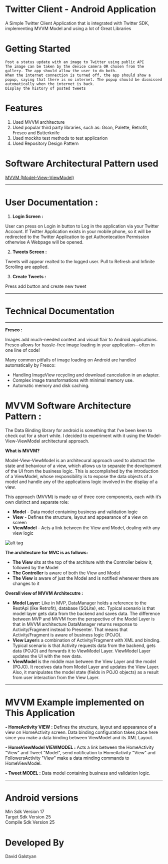 Twitter Client - Android Application
==========
A Simple Twitter Client Application that is integrated with Twitter SDK, implementing MVVM Model and using a lot of Great Libraries

Getting Started
==========
```
Post a status update with an image to Twitter using public API 
The image can be taken by the device camera OR chosen from the gallery. The app should allow the user to do both. 
When the internet connection is turned off, the app should show a popup, saying that there is no internet. The popup should be dismissed automatically when the internet is back. 
Display the history of posted tweets
```

Features
==========
1. Used MVVM architecture
2. Used popular third party libraries, such as: Gson, Palette, Retrofit, Fresco and Butterknife
3. Used mockito test methods to test applicarion
4. Used Repository Design Pattern

# Software Architectural Pattern used
[MVVM (Model–View–ViewModel)](https://en.wikipedia.org/wiki/Model–view–viewmodel)

-----------------------------------------------------------------------------------------------------

# User Documentation :

1. **Login Screen :**

User can press on Login in button to Log in the application via your Twitter Account. If Twitter Application exists in your mobile phone, so it will be redirected to the Twitter Application to get Authontecation Permission otherwise A Webpage will be opened.

2. **Tweets Screen :**

Tweets will appear realted to the logged user. Pull to Refresh and Infinite Scrolling are applied.

3. **Create Tweets :**

Press add button and create new tweet

-----------------------------------------------------------------------------------------------------

# Technical Documentation
-----------------------------------------------------------------------------------------------------
**Fresco :**

Images add much-needed context and visual flair to Android applications. Fresco allows for hassle-free image loading in your application—often in one line of code!

Many common pitfalls of image loading on Android are handled automatically by Fresco:
- Handling ImageView recycling and download cancelation in an adapter.
- Complex image transformations with minimal memory use.
- Automatic memory and disk caching.

# MVVM Software Architecture Pattern :

The Data Binding library for android is something that I’ve been keen to check out for a short while. I decided to experiment with it using the Model-View-ViewModel architectural approach.

**What is MVVM?**

Model-View-ViewModel is an architecural approach used to abstract the state and behaviour of a view, which allows us to separate the development of the UI from the business logic. This is accomplished by the introduction of a ViewModel, whose responsibility is to expose the data objects of a model and handle any of the applications logic involved in the display of a view.

This approach (MVVM) is made up of three core components, each with it’s own distinct and separate role:
- **Model** - Data model containing business and validation logic
- **View** - Defines the structure, layout and appearance of a view on screen
- **ViewModel** - Acts a link between the View and Model, dealing with any view logic

![alt tag](https://cdn-images-1.medium.com/max/1400/1*WfT-BCzN0ZAGzdE30oea1g.png)

**The architecture for MVC is as follows:**
- **The View** sits at the top of the architure with the Controller below it, followed by the Model
- **The Controller** is aware of both the View and Model
- **The View** is aware of just the Model and is notified whenever there are changes to it

**Overall view of MVVM Architecutre :**
- **Model Layer:** Like in MVP, DataManager holds a reference to the RestApi (like Retrofit), database (SQLite), etc. Typical scenario is that model layer gets data from the backend and saves data. The difference between MVP and MVVM from the perspective of the Model Layer is that in MVVM architecture DataManager returns response to Activity/Fragment instead to Presenter. That means that Activity/Fragment is aware of business logic (POJO).
- **View Layer**is a combination of Activity/Fragment with XML and binding. Typical scenario is that Activity requests data from the backend, gets data (POJO) and forwards it to ViewModel Layer. ViewModel Layer updates the UI with the new data.
- **ViewModel** is the middle man between the View Layer and the model (POJO). It receives data from Model Layer and updates the View Layer. Also, it manipulates the model state (fields in POJO objects) as a result from user interaction from the View Layer.

-----------------------------------------------------------------------------------------------------

# MVVM Example implemented on This Application

**- HomeActivity VIEW :**
Defines the structure, layout and appearance of a view on HomeActivity screen. Data binding configuration takes place here since you make a data binding between ViewModel and its XML Layout.

**- HomeViewModel VIEWMODEL :**
Acts a link between the HomeActivity "View" and Tweet "Model", send notification to HomeActivity "View" and FollowersActivity "View" make a data minding commands to HomeViewModel.

**- Tweet MODEL :**
Data model containing business and validation logic.

-----------------------------------------------------------------------------------------------------

Android versions
==========
Min Sdk Version 17 <br/>
Target Sdk Version 25 <br/>
Compile Sdk Version 25

Developed By
==========
David Galstyan
